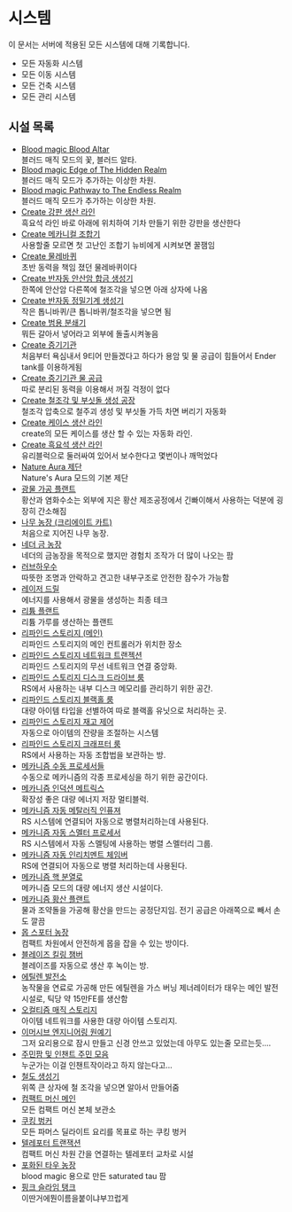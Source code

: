 # 시스템

이 문서는 서버에 적용된 모든 시스템에 대해 기록합니다.

- 모든 자동화 시스템
- 모든 이동 시스템
- 모든 건축 시스템
- 모든 관리 시스템

## 시설 목록

<!-- systems_list_dest_open -->
- [ Blood magic Blood Altar](bl_blood_alter.md)  
블러드 매직 모드의 꽃, 블러드 알타.
- [ Blood magic Edge of The Hidden Realm](bl_edge_of_the_hidden_realm.md)  
블러드 매직 모드가 추가하는 이상한 차원.
- [ Blood magic Pathway to The Endless Realm](bl_pathway_to_the_endless_realm.md)  
블러드 매직 모드가 추가하는 이상한 차원.
- [ Create 강판 생산 라인](create_plate_line.md)  
흑요석 라인 바로 아래에 위치하여 기차 만들기 위한 강판을 생산한다
- [ Create 메카니컬 조합기](create_mechanical_crafter.md)  
사용할줄 모르면 첫 고난인 조합기 뉴비에게 시켜보면 꿀잼임
- [ Create 물레바퀴](create_waterwheel.md)  
초반 동력을 책임 졌던 물레바퀴이다
- [ Create 반자동 안산암 합금 생성기](create_semiauto_andesite_alloy_maker.md)  
한쪽에 안산암 다른쪽에 철조각을 넣으면 아래 상자에 나옴
- [ Create 반자동 정밀기계 생성기](create_semiauto_refinedmachine_generator.md)  
작은 톱니바퀴/큰 톱니바퀴/철조각을 넣으면 됨
- [ Create 범용 분쇄기](create_universial_crusher.md)  
뭐든 갈아서 넣어라고 외부에 돌출시켜놓음
- [ Create 증기기관](create_steam_engine.md)  
처음부터 욕심내서 9티어 만들겠다고 하다가 용암 및 물 공급이 힘들어서 Ender tank를 이용하게됨
- [ Create 증기기관 물 공급](create_water_supply.md)  
따로 분리된 동력을 이용해서 꺼질 걱정이 없다
- [ Create 철조각 및 부싯돌 생성 공장](create_iron_flint_steal_factory.md)  
철조각 압축으로 철주괴 생성 및 부싯돌 가득 차면 버리기 자동화
- [ Create 케이스 생산 라인](create_case_line.md)  
create의 모든 케이스를 생산 할 수 있는 자동화 라인.
- [ Create 흑요석 생산 라인](create_obsidian_line.md)  
유리블럭으로 둘러싸여 있어서 보수한다고 몇번이나 깨먹었다
- [ Nature Aura 제단](na_altar.md)  
Nature's Aura 모드의 기본 제단
- [ 광물 가공 플랜트](mk_ore_processing_plant.md)  
황산과 염화수소는 외부에 지은 황산 제조공정에서 긴빠이해서 사용하는 덕분에 굉장히 간소해짐
- [ 나무 농장 (크리에이트 카트)](tree_farm_create_cart.md)  
처음으로 지어진 나무 농장.  
- [ 네더 금 농장](nether_gold_farm.md)  
네더의 금농장을 목적으로 했지만 경험치 조작가 더 많이 나오는 팜  
- [ 러브하우수 ](love_house.md)  
따뜻한 조명과 안락하고 견고한 내부구조로 안전한 잠수가 가능함
- [ 레이저 드릴](laser_drill.md)  
에너지를 사용해서 광물을 생성하는 최종 테크
- [ 리튬 플랜트](mk_lithum_plant.md)  
리튬 가루를 생산하는 플랜트
- [ 리파인드 스토리지 (메인)](rs_main.md)  
리파인드 스토리지의 메인 컨트롤러가 위치한 장소
- [ 리파인드 스토리지 네트워크 트랜젝션](rs_network_tranjection.md)  
리파인드 스토리지의 무선 네트워크 연결 중앙화.
- [ 리파인드 스토리지 디스크 드라이브 룸](rs_disk_drives.md)  
RS에서 사용하는 내부 디스크 메모리를 관리하기 위한 공간.
- [ 리파인드 스토리지 블랙홀 룸](rs_black_hole.md)  
대량 아이템 타입을 선별하여 따로 블랙홀 유닛으로 처리하는 곳.
- [ 리파인드 스토리지 재고 제어](rs_stock_control.md)  
자동으로 아이템의 잔량을 조절하는 시스템
- [ 리파인드 스토리지 크래프터 룸](rs_crafters.md)  
RS에서 사용하는 자동 조합법을 보관하는 방.
- [ 메카니즘 수동 프로세서들](mk_manual_processors.md)  
수동으로 메카니즘의 각종 프로세싱을 하기 위한 공간이다.
- [ 메카니즘 인덕션 메트릭스](mk_induction_matrix.md)  
확장성 좋은 대량 에너지 저장 멀티블럭.
- [ 메카니즘 자동 메탈러직 인퓨져](mk_auto_metallurgic_infuser.md)  
RS 시스템에 연결되어 자동으로 병렬처리하는데 사용된다.
- [ 메카니즘 자동 스멜터 프로세서](mk_auto_smeltery.md)  
RS 시스템에서 자동 스멜팅에 사용하는 병렬 스멜터리 그룹.
- [ 메카니즘 자동 인리치멘트 체임버](mk_auto_enrichment_chamber.md)  
RS에 연결되어 자동으로 병렬 처리하는데 사용된다.
- [ 메카니즘 핵 분열로](mk_fission_reactor.md)  
메카니즘 모드의 대량 에너지 생산 시설이다.
- [ 메카니즘 황산 플랜트](mk_sulfer_plant.md)  
물과 조약돌을 가공해 황산을 만드는 공정단지임. 전기 공급은 아래쪽으로 빼서 손도 깔끔
- [ 몹 스포터 농장](mobspawner_farm.md)  
컴팩트 차원에서 안전하게 몹을 잡을 수 있는 방이다.
- [ 블레이즈 킬링 챔버](blaze_killing_chamber.md)  
블레이즈를 자동으로 생산 후 녹이는 방.
- [ 에틸렌 발전소](mk_ethylene_generator.md)  
농작물을 연료로 가공해 만든 에틸렌을 가스 버닝 제너레이터가 태우는 메인 발전 시설로, 틱당 약 15만FE를 생산함
- [ 오컬티즘 매직 스토리지](occultism_magic_storage.md)  
아이템 네트워크를 사용한 대량 아이템 스토리지.
- [ 이머시브 엔지니어링 원예기](ie_garden_clothe.md)  
그저 요리용으로 잠시 만들고 신경 안쓰고 있었는데 아무도 있는줄 모르는듯....
- [ 주민팜 및 인챈트 주민 모음](viliager_farm.md)  
누군가는 이걸 인챈트작이라고 하지 않는다고...
- [ 철도 생성기](rail_generator.md)  
위쪽 큰 상자에 철 조각을 넣으면 알아서 만들어줌
- [ 컴팩트 머신 메인](cm_compactmachine_main.md)  
모든 컴팩트 머신 본체 보관소
- [ 쿠킹 벙커](cooking_bunker.md)  
모든 파머스 딜라이트 요리를 목표로 하는 쿠킹 벙커
- [ 텔레포터 트랜잭션](teleporter_hub.md)  
컴팩트 머신 차원 간을 연결하는 텔레포터 교차로 시설
- [ 포화된 타우 농장](saturated_tau_farm.md)  
blood magic 용으로 만든 saturated tau 팜
- [ 핑크 슬라임 탱크](pink_slime_tank.md)  
이딴거에뭔이름을붙이냐부끄럽게
<!-- systems_list_dest_close -->
